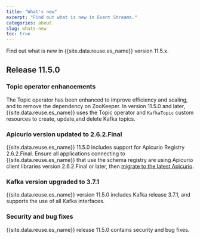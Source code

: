 ```yaml
---
title: "What's new"
excerpt: "Find out what is new in Event Streams."
categories: about
slug: whats-new
toc: true
---
```


Find out what is new in {{site.data.reuse.es_name}} version 11.5.x.



## Release 11.5.0

### Topic operator enhancements

The Topic operator has been enhanced to improve efficiency and scaling, and to remove the dependency on ZooKeeper. In version 11.5.0 and later, {{site.data.reuse.es_name}} uses the Topic operator and `KafkaTopic` custom resources to create, update,and delete Kafka topics.

### Apicurio version updated to 2.6.2.Final

{{site.data.reuse.es_name}} 11.5.0 includes support for Apicurio Registry 2.6.2.Final. Ensure all applications connecting to {{site.data.reuse.es_name}} that use the schema registry are using Apicurio client libraries version 2.6.2.Final or later, then [migrate to the latest Apicurio](../../installing/upgrading/#migrate-to-latest-apicurio-registry).


### Kafka version upgraded to 3.7.1

{{site.data.reuse.es_name}} version 11.5.0 includes Kafka release 3.7.1, and supports the use of all Kafka interfaces.

### Security and bug fixes

{{site.data.reuse.es_name}} release 11.5.0 contains security and bug fixes.


